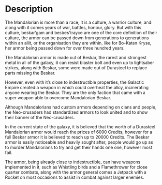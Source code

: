 # Description

The Mandalorian is more than a race, it is a culture, a warrior culture, and along with it comes years of war, battles, honour, glory.
But with this culture, beskar’gam and besbes’trayce are one of the core definition of their culture, the armor can be passed down from generations to generations within an aliit, or the organisation they are within, like for Bo-Katan Kryse, her armor being passed down for over three hundred years.

The Mandalorian armor is made out of Beskar, the rarest and strongest metal in all of the galaxy, it can resist blaster bolt and even up to lightsaber strikes, along with Beskar, some were made out of Durasteel to replace parts missing the Beskar.

However, even with it’s close to indestructible properties, the Galactic Empire created a weapon in which could overheat the alloy, incinerating anyone wearing the Beskar.
They are the only faction that came with a super weapon able to overcome Mandalorian Beskar.

Although Mandalorians had custom armors depending on clans and people, the Neo-crusaders had standardized armors to look united and to show their banner of the Neo-crusaders.

In the current state of the galaxy, it is believed that the worth of a Durasteel Mandalorian armor would reach the prices of 6000 Credits, however for a full Beskar armor it is believed to reach up to 20000 Credits.
The Beskar armor is easily noticeable and heavily sought after, people would go up as to murder Mandalorians to try and get their hands one one, however most fail.

The armor, being already close to indestructible, can have weapons implemented in it, such as Whistling birds and a Flamethrower for close quarter combats, along with the armor general comes a Jetpack with a Rocket on most occasions to assist in combat against larger enemies.
